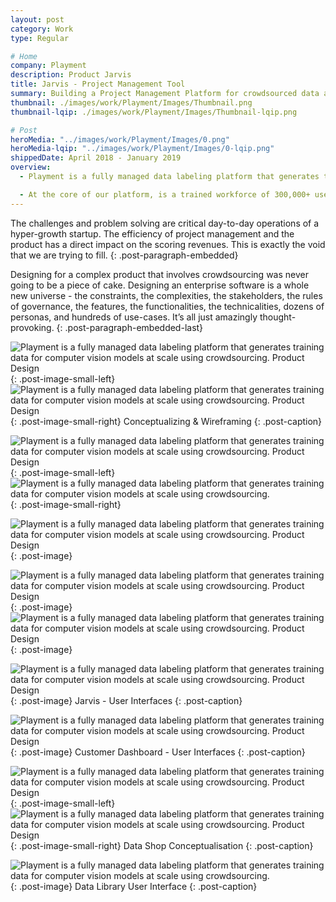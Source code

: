 ```yaml
---
layout: post
category: Work
type: Regular

# Home
company: Playment
description: Product Jarvis
title: Jarvis - Project Management Tool
summary: Building a Project Management Platform for crowdsourced data annotation.
thumbnail: ./images/work/Playment/Images/Thumbnail.png
thumbnail-lqip: ./images/work/Playment/Images/Thumbnail-lqip.png

# Post
heroMedia: "../images/work/Playment/Images/0.png"
heroMedia-lqip: "../images/work/Playment/Images/0-lqip.png"
shippedDate: April 2018 - January 2019
overview:
  - Playment is a fully managed data labeling platform that generates training data for computer vision models at scale using crowdsourcing. The motto is to empower companies in the Autonomous Vehicle, Drones, Mapping, and similar spaces with high precision annotation services. We are a young company backed by Y-Combinator and SAIF Partners; we have helped the likes of Nio, Didi Chuxing, University of Washington, Nuro, Drive.ai, and many more to fuel their vision of Autonomous Vehicles.

  - At the core of our platform, is a trained workforce of 300,000+ users (Players/Annotators) managed by their human intelligence experts who build annotation tasks on the training data and deliver results with assured quality.
---
```




The challenges and problem solving are critical day-to-day operations of a hyper-growth startup. The efficiency of project management and the product has a direct impact on the scoring revenues. This is exactly the void that we are trying to fill.
{: .post-paragraph-embedded}

Designing for a complex product that involves crowdsourcing was never going to be a piece of cake. Designing an enterprise software is a whole new universe - the constraints, the complexities, the stakeholders, the rules of governance, the features, the functionalities, the technicalities, dozens of personas, and hundreds of use-cases. It’s all just amazingly thought-provoking.
{: .post-paragraph-embedded-last}

<img src="../images/work/Playment/Images/2-lqip.png" data-src="../images/work/Playment/Images/2.png" class="lazyload blur-up" alt="Playment is a fully managed data labeling platform that generates training data for computer vision models at scale using crowdsourcing. Product Design">{: .post-image-small-left}
<img id="zoom-margin" src="../images/work/Playment/Images/3-lqip.png" data-src="../images/work/Playment/Images/3.png" class="lazyload blur-up" alt="Playment is a fully managed data labeling platform that generates training data for computer vision models at scale using crowdsourcing. Product Design">{: .post-image-small-right}
Conceptualizing & Wireframing
{: .post-caption}



<img src="../images/work/Playment/Images/collage-playment-lqip.png" data-src="../images/work/Playment/Images/collage-playment.png" class="lazyload blur-up" alt="Playment is a fully managed data labeling platform that generates training data for computer vision models at scale using crowdsourcing. Product Design">{: .post-image-small-left}
<img src="../images/work/Playment/Images/collage-playment-1-lqip.png" data-src="../images/work/Playment/Images/collage-playment-1.png" class="lazyload blur-up" alt="Playment is a fully managed data labeling platform that generates training data for computer vision models at scale using crowdsourcing.">{: .post-image-small-right}


<img src="../images/work/Playment/Images/Playment Project Lifecycle-lqip.png" data-src="../images/work/Playment/Images/Playment Project Lifecycle.png" class="lazyload blur-up" alt="Playment is a fully managed data labeling platform that generates training data for computer vision models at scale using crowdsourcing. Product Design">{: .post-image}


<img src="../images/work/Playment/Images/Playment Process-lqip.png" data-src="../images/work/Playment/Images/Playment Process.png" class="lazyload blur-up" alt="Playment is a fully managed data labeling platform that generates training data for computer vision models at scale using crowdsourcing. Product Design">{: .post-image}
<img src="../images/work/Playment/Images/Playment's Workflow-lqip.png" data-src="../images/work/Playment/Images/Playment's Workflow.png" class="lazyload blur-up" alt="Playment is a fully managed data labeling platform that generates training data for computer vision models at scale using crowdsourcing. Product Design">{: .post-image}


<img src="../images/work/Playment/Images/4-lqip.png" data-src="../images/work/Playment/Images/4.png" class="lazyload blur-up" alt="Playment is a fully managed data labeling platform that generates training data for computer vision models at scale using crowdsourcing. Product Design">{: .post-image}
Jarvis - User Interfaces
{: .post-caption}


<img src="../images/work/Playment/Images/5-lqip.png" data-src="../images/work/Playment/Images/5.png" class="lazyload blur-up" alt="Playment is a fully managed data labeling platform that generates training data for computer vision models at scale using crowdsourcing. Product Design">{: .post-image}
Customer Dashboard - User Interfaces
{: .post-caption}






<img src="../images/work/Playment/Images/data-lib-1-lqip.png" data-src="../images/work/Playment/Images/data-lib-1.png" class="lazyload blur-up" alt="Playment is a fully managed data labeling platform that generates training data for computer vision models at scale using crowdsourcing. Product Design">{: .post-image-small-left}
<img src="../images/work/Playment/Images/data-lib-2-lqip.png" data-src="../images/work/Playment/Images/data-lib-2.png" class="lazyload blur-up" alt="Playment is a fully managed data labeling platform that generates training data for computer vision models at scale using crowdsourcing. Product Design">{: .post-image-small-right}
Data Shop Conceptualisation
{: .post-caption}


<img src="../images/work/Playment/Images/1-lqip.png" data-src="../images/work/Playment/Images/1.png" class="lazyload blur-up" alt="Playment is a fully managed data labeling platform that generates training data for computer vision models at scale using crowdsourcing.">{: .post-image}
Data Library User Interface 
{: .post-caption}





